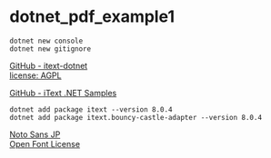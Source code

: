 # dotnet_pdf_example1

```
dotnet new console
dotnet new gitignore
```

[GitHub - itext-dotnet](https://github.com/itext/itext-dotnet)  
[license: AGPL](https://github.com/itext/itext-dotnet?tab=License-1-ov-file)

[GitHub - iText .NET Samples](https://github.com/itext/itext-publications-samples-dotnet)

```
dotnet add package itext --version 8.0.4
dotnet add package itext.bouncy-castle-adapter --version 8.0.4
```

[Noto Sans JP](https://fonts.google.com/noto/specimen/Noto+Sans+JP)  
[Open Font License](https://openfontlicense.org/)